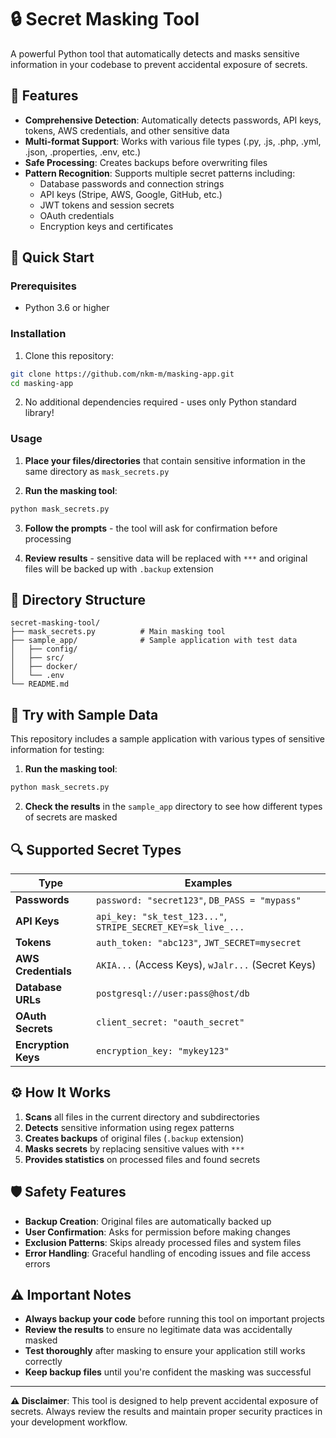 # 🔒 Secret Masking Tool

A powerful Python tool that automatically detects and masks sensitive information in your codebase to prevent accidental exposure of secrets.

## 🌟 Features

- **Comprehensive Detection**: Automatically detects passwords, API keys, tokens, AWS credentials, and other sensitive data
- **Multi-format Support**: Works with various file types (.py, .js, .php, .yml, .json, .properties, .env, etc.)
- **Safe Processing**: Creates backups before overwriting files
- **Pattern Recognition**: Supports multiple secret patterns including:
  - Database passwords and connection strings
  - API keys (Stripe, AWS, Google, GitHub, etc.)
  - JWT tokens and session secrets
  - OAuth credentials
  - Encryption keys and certificates

## 🚀 Quick Start

### Prerequisites
- Python 3.6 or higher

### Installation
1. Clone this repository:
```bash
git clone https://github.com/nkm-m/masking-app.git
cd masking-app
```

2. No additional dependencies required - uses only Python standard library!

### Usage

1. **Place your files/directories** that contain sensitive information in the same directory as `mask_secrets.py`

2. **Run the masking tool**:
```bash
python mask_secrets.py
```

3. **Follow the prompts** - the tool will ask for confirmation before processing

4. **Review results** - sensitive data will be replaced with `***` and original files will be backed up with `.backup` extension

## 📁 Directory Structure
```
secret-masking-tool/
├── mask_secrets.py          # Main masking tool
├── sample_app/              # Sample application with test data
│   ├── config/
│   ├── src/
│   ├── docker/
│   └── .env
└── README.md
```

## 🧪 Try with Sample Data

This repository includes a sample application with various types of sensitive information for testing:

1. **Run the masking tool**:
```bash
python mask_secrets.py
```

2. **Check the results** in the `sample_app` directory to see how different types of secrets are masked

## 🔍 Supported Secret Types

| Type | Examples |
|------|----------|
| **Passwords** | `password: "secret123"`, `DB_PASS = "mypass"` |
| **API Keys** | `api_key: "sk_test_123..."`, `STRIPE_SECRET_KEY=sk_live_...` |
| **Tokens** | `auth_token: "abc123"`, `JWT_SECRET=mysecret` |
| **AWS Credentials** | `AKIA...` (Access Keys), `wJalr...` (Secret Keys) |
| **Database URLs** | `postgresql://user:pass@host/db` |
| **OAuth Secrets** | `client_secret: "oauth_secret"` |
| **Encryption Keys** | `encryption_key: "mykey123"` |

## ⚙️ How It Works

1. **Scans** all files in the current directory and subdirectories
2. **Detects** sensitive information using regex patterns
3. **Creates backups** of original files (`.backup` extension)
4. **Masks secrets** by replacing sensitive values with `***`
5. **Provides statistics** on processed files and found secrets

## 🛡️ Safety Features

- **Backup Creation**: Original files are automatically backed up
- **User Confirmation**: Asks for permission before making changes
- **Exclusion Patterns**: Skips already processed files and system files
- **Error Handling**: Graceful handling of encoding issues and file access errors

## ⚠️ Important Notes

- **Always backup your code** before running this tool on important projects
- **Review the results** to ensure no legitimate data was accidentally masked
- **Test thoroughly** after masking to ensure your application still works correctly
- **Keep backup files** until you're confident the masking was successful

---

**⚠️ Disclaimer**: This tool is designed to help prevent accidental exposure of secrets. Always review the results and maintain proper security practices in your development workflow.
